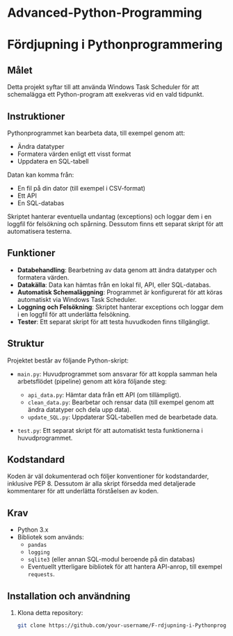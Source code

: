 # Advanced-Python-Programming

# Fördjupning i Pythonprogrammering

## Målet
Detta projekt syftar till att använda Windows Task Scheduler för att schemalägga ett Python-program att exekveras vid en vald tidpunkt.

## Instruktioner
Pythonprogrammet kan bearbeta data, till exempel genom att:
- Ändra datatyper
- Formatera värden enligt ett visst format
- Uppdatera en SQL-tabell

Datan kan komma från:
- En fil på din dator (till exempel i CSV-format)
- Ett API
- En SQL-databas

Skriptet hanterar eventuella undantag (exceptions) och loggar dem i en loggfil för felsökning och spårning. Dessutom finns ett separat skript för att automatisera testerna.

## Funktioner
- **Databehandling**: Bearbetning av data genom att ändra datatyper och formatera värden.
- **Datakälla**: Data kan hämtas från en lokal fil, API, eller SQL-databas.
- **Automatisk Schemaläggning**: Programmet är konfigurerat för att köras automatiskt via Windows Task Scheduler.
- **Loggning och Felsökning**: Skriptet hanterar exceptions och loggar dem i en loggfil för att underlätta felsökning.
- **Tester**: Ett separat skript för att testa huvudkoden finns tillgängligt.

## Struktur
Projektet består av följande Python-skript:

- `main.py`: Huvudprogrammet som ansvarar för att koppla samman hela arbetsflödet (pipeline) genom att köra följande steg:
  - `api_data.py`: Hämtar data från ett API (om tillämpligt).
  - `clean_data.py`: Bearbetar och rensar data (till exempel genom att ändra datatyper och dela upp data).
  - `update_SQL.py`: Uppdaterar SQL-tabellen med de bearbetade data.

- `test.py`: Ett separat skript för att automatiskt testa funktionerna i huvudprogrammet.

## Kodstandard
Koden är väl dokumenterad och följer konventioner för kodstandarder, inklusive PEP 8. Dessutom är alla skript försedda med detaljerade kommentarer för att underlätta förståelsen av koden.

## Krav
- Python 3.x
- Bibliotek som används:
  - `pandas`
  - `logging`
  - `sqlite3` (eller annan SQL-modul beroende på din databas)
  - Eventuellt ytterligare bibliotek för att hantera API-anrop, till exempel `requests`.

## Installation och användning
1. Klona detta repository:
   ```bash
   git clone https://github.com/your-username/F-rdjupning-i-Pythonprogrammering.git
